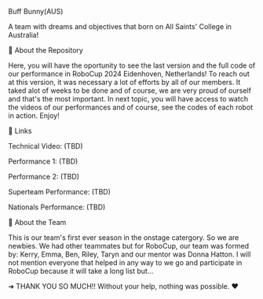 Buff Bunny(AUS)

A team with dreams and objectives that born on All Saints' College in Australia!

📌 About the Repository

Here, you will have the oportunity to see the last version and the full code of our performance in RoboCup 2024 Eidenhoven, Netherlands!
To reach out at this version, it was necessary a lot of efforts by all of our members. It taked alot of weeks to be done and of course, we are very proud of ourself and that's the most important. In next topic, you will have access to watch the videos of our performances and of course, see the codes of each robot in action. Enjoy!

🔗 Links

Technical Video: (TBD)

Performance 1: (TBD)

Performance 2: (TBD)

Superteam Performance: (TBD)

Nationals Performance: (TBD)



📝 About the Team

This is our team's first ever season in the onstage catergory. So we are newbies. We had other teammates but for RoboCup, our team was formed by: Kerry, Emma, Ben, Riley, Taryn and our mentor was Donna Hatton. I will not mention everyone that helped in any way to we go and participate in RoboCup because it will take a long list but...

➜ THANK YOU SO MUCH!! Without your help, nothing was possible. ❤️
